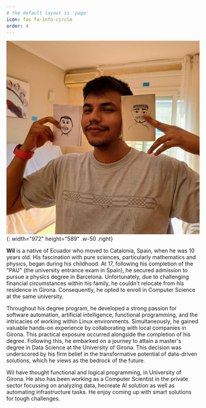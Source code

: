 ```yaml
---
# the default layout is 'page'
icon: fas fa-info-circle
order: 4
---
```


<!-- > Add Markdown syntax content to file `_tabs/about.md`{: .filepath } and it will show up on this page. -->
<!-- {: .prompt-tip } -->
<!---->



![Desktop View](/assets/img/me05.jpg){: width="972" height="589" .w-50 .right}

**Wil** is a native of Ecuador who moved to Catalonia, Spain, when he was 10 years old.
His fascination with pure sciences, particularly mathematics and physics, began during his childhood.
At 17, following his completion of the "PAU" (the university entrance exam in Spain), he secured admission to pursue a physics degree in Barcelona.
Unfortunately, due to challenging financial circumstances within his family, he couldn't relocate from his residence in Girona.
Consequently, he opted to enroll in Computer Science at the same university.

Throughout his degree program,
he developed a strong passion for software automation,
artificial intelligence, functional programming,
and the intricacies of working within Linux environments.
Simultaneously,
he gained valuable hands-on experience by collaborating with local companies in Girona.
This practical exposure occurred alongside the completion of his degree.
Following this, he embarked on a journey to attain a master's degree in Data Science at the University of Girona.
This decision was underscored by his firm belief in the transformative potential of data-driven solutions,
which he views as the bedrock of the future.

Wil have thought functional and logical programming,
in University of Girona.
He also has been working as a Computer Scientist in the private sector focussing on analyzing data,
hecreate AI solution as well as automating infrastructure tasks.
He enjoy coming up with smart solutions for tough challenges.
